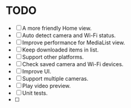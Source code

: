 # TODO

- [ ] A more friendly Home view.
- [ ] Auto detect camera and Wi-Fi status.
- [ ] Improve performance for MediaList view.
- [ ] Keep downloaded items in list.
- [ ] Support other platforms.
- [ ] Check saved camera and Wi-Fi devices.
- [ ] Improve UI.
- [ ] Support multiple cameras.
- [ ] Play video preview.
- [ ] Unit tests.
- [ ] 